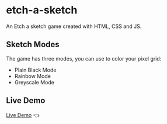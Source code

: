 # etch-a-sketch

An Etch a sketch game created with HTML, CSS and JS.

## Sketch Modes

The game has three modes, you can use to color your pixel grid:

-   Plain Black Mode
-   Rainbow Mode
-   Greyscale Mode

## Live Demo

[Live Demo](lazyellis.github.io/etch-a-sketch) :point_left:
